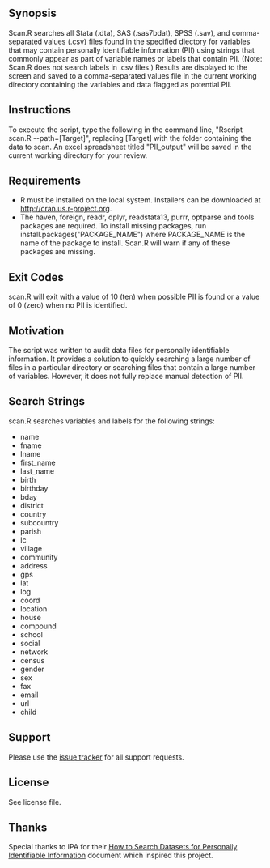 ## Synopsis

Scan.R searches all Stata (.dta), SAS (.sas7bdat), SPSS (.sav), and comma-separated values (.csv) files found in the specified diectory for variables that may contain personally identifiable information (PII) using strings that commonly appear as part of variable names or labels that contain PII. (Note: Scan.R does not search labels in .csv files.) Results are displayed to the screen and saved to a comma-separated values file in the current working directory containing the variables and data flagged as potential PII.

## Instructions

To execute the script, type the following in the command line, "Rscript scan.R --path=[Target]", replacing [Target] with the folder containing the data to scan. An excel spreadsheet titled "PII_output" will be saved in the current working directory for your review.

## Requirements

* R must be installed on the local system. Installers can be downloaded at http://cran.us.r-project.org.
* The haven, foreign, readr, dplyr, readstata13, purrr, optparse and tools packages are required. To install missing packages, run install.packages("PACKAGE_NAME") where PACKAGE_NAME is the name of the package to install. Scan.R will warn if any of these packages are missing.

## Exit Codes
scan.R will exit with a value of 10 (ten) when possible PII is found or a value of 0 (zero) when no PII is identified.

## Motivation

The script was written to audit data files for personally identifiable information. It provides a solution to quickly searching a large number of files in a particular directory or searching files that contain a large number of variables. However, it does not fully replace manual detection of PII.

## Search Strings

scan.R searches variables and labels for the following strings:
* name
* fname
* lname
* first_name
* last_name
* birth
* birthday
* bday
* district
* country
* subcountry
* parish
* lc
* village
* community
* address
* gps
* lat
* log
* coord
* location
* house
* compound
* school
* social
* network
* census
* gender
* sex
* fax
* email
* url
* child

## Support

Please use the [issue tracker](https://github.com/J-PAL/PII-Scan/issues) for all support requests.

## License

See license file.

## Thanks
Special thanks to IPA for their [How to Search Datasets for Personally Identifiable Information](http://www.poverty-action.org/sites/default/files/Guideline_How-to-Search-Datasets-for-PII.pdf) document which inspired this project.

